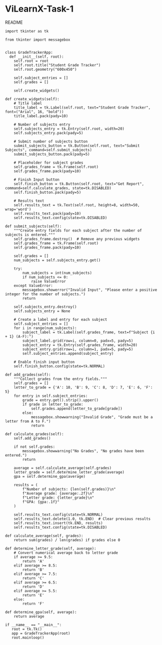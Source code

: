 # ViLearnX-Task-1
README


    import tkinter as tk
      
    from tkinter import messagebox


    class GradeTrackerApp:
      def __init__(self, root):
        self.root = root
        self.root.title("Student Grade Tracker")
        self.root.geometry("600x450")

        self.subject_entries = []
        self.grades = []

        self.create_widgets()

    def create_widgets(self):
        # Title label
        title_label = tk.Label(self.root, text="Student Grade Tracker", font=("Arial", 16, "bold"))
        title_label.pack(pady=10)

        # Number of subjects entry
        self.subjects_entry = tk.Entry(self.root, width=20)
        self.subjects_entry.pack(pady=5)

        # Submit number of subjects button
        submit_subjects_button = tk.Button(self.root, text="Submit Subjects", command=self.submit_subjects)
        submit_subjects_button.pack(pady=5)

        # Placeholder for subject grades
        self.grades_frame = tk.Frame(self.root)
        self.grades_frame.pack(pady=10)

        # Finish Input button
        self.finish_button = tk.Button(self.root, text="Get Report", command=self.calculate_grades, state=tk.DISABLED)
        self.finish_button.pack(pady=5)

        # Results text
        self.results_text = tk.Text(self.root, height=8, width=50, wrap='word')
        self.results_text.pack(pady=10)
        self.results_text.config(state=tk.DISABLED)

    def submit_subjects(self):
        """Create entry fields for each subject after the number of subjects is entered."""
        self.grades_frame.destroy()  # Remove any previous widgets
        self.grades_frame = tk.Frame(self.root)
        self.grades_frame.pack(pady=10)

        self.grades = []
        num_subjects = self.subjects_entry.get()

        try:
            num_subjects = int(num_subjects)
            if num_subjects <= 0:
                raise ValueError
        except ValueError:
            messagebox.showerror("Invalid Input", "Please enter a positive integer for the number of subjects.")
            return

        self.subjects_entry.destroy()
        self.subjects_entry = None

        # Create a label and entry for each subject
        self.subject_entries = []
        for i in range(num_subjects):
            subject_label = tk.Label(self.grades_frame, text=f"Subject {i + 1} (A-F):")
            subject_label.grid(row=i, column=0, padx=5, pady=5)
            subject_entry = tk.Entry(self.grades_frame, width=20)
            subject_entry.grid(row=i, column=1, padx=5, pady=5)
            self.subject_entries.append(subject_entry)

        # Enable finish input button
        self.finish_button.config(state=tk.NORMAL)

    def add_grades(self):
        """Collect grades from the entry fields."""
        self.grades = []
        letter_to_grade = {'A': 10, 'B': 9, 'C': 8, 'D': 7, 'E': 6, 'F': 5}
        for entry in self.subject_entries:
            grade = entry.get().strip().upper()
            if grade in letter_to_grade:
                self.grades.append(letter_to_grade[grade])
            else:
                messagebox.showwarning("Invalid Grade", "Grade must be a letter from A to F.")
                return

    def calculate_grades(self):
        self.add_grades()
        
        if not self.grades:
            messagebox.showwarning("No Grades", "No grades have been entered.")
            return

        average = self.calculate_average(self.grades)
        letter_grade = self.determine_letter_grade(average)
        gpa = self.determine_gpa(average)

        results = (
            f"Number of subjects: {len(self.grades)}\n"
            f"Average grade: {average:.2f}\n"
            f"Letter grade: {letter_grade}\n"
            f"GPA: {gpa:.1f}"
        )

        self.results_text.config(state=tk.NORMAL)
        self.results_text.delete(1.0, tk.END)  # Clear previous results
        self.results_text.insert(tk.END, results)
        self.results_text.config(state=tk.DISABLED)

    def calculate_average(self, grades):
        return sum(grades) / len(grades) if grades else 0

    def determine_letter_grade(self, average):
        # Convert numerical average back to letter grade
        if average >= 9.5:
            return 'A'
        elif average >= 8.5:
            return 'B'
        elif average >= 7.5:
            return 'C'
        elif average >= 6.5:
            return 'D'
        elif average >= 5.5:
            return 'E'
        else:
            return 'F'

    def determine_gpa(self, average):
        return average

    if __name__ == "__main__":
       root = tk.Tk()
       app = GradeTrackerApp(root)
       root.mainloop()
